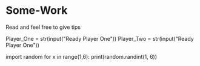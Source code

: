 # Some-Work
Read and feel free to give tips

Player_One = str(input("Ready Player One"))
Player_Two = str(input("Ready Player One"))

import random
for x in range(1,6):
  print(random.randint(1, 6))
